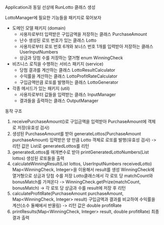 Application과 동일 선상에 RunLotto 클래스 생성

LottoManager에 필요한 기능들을 패키지로 묶어보자

- 도메인 모델 패키지 (domain)
    - 사용자로부터 입력받은 구입금액을 저장하는 클래스 PurchaseAmount
    - 난수 생성된 로또 번호가 있는 클래스 Lotto
    - 사용자로부터 로또 번호 6개와 보너스 번호 1개를 입력받아 저장하는 클래스 UserInputNumbers
    - 상금과 당첨 수를 저장하는 열거형 enum WinningCheck
- 비즈니스 로직을 수행하는 서비스 패키지 (service)
    - 당첨 결과를 계산하는 클래스 LottoResultCalculator
    - 수익률을 계산하는 클래스 LottoProfitRateCalculator
    - 구입금액만큼 로또를 발행하는 클래스 LottoGenerator
- 각종 메서드가 있는 패키지 (util)
    - 사용자로부터 값들을 입력받는 클래스 InputManager
    - 결과들을 출력하는 클래스 OutputManager

동작 구조

1. receivePurchaseAmount()로 구입금액을 입력받아 PurchaseAmount에 객체로 저장(유효성 검사)
2. 생성된 PurchaseAmount를 받아 generateLottos(PurchaseAmount purchaseAmount)
   입력받은 양 만큼 Lotto 객체로 로또를 발행(유효성 검사) -> 리턴 값은 List<Lotto>로 generatedLottos를 리턴
3. generatedLottos를 매개변수로 받아 printGeneratedLottoNumbers(List<Lotto> lottos) 생성된 로또들을 출력
4. calculateWinningResult(List<Lotto> lottos, UserInputNumbers receivedLotto)
   Map<WinningCheck, Integer>을 이용해서 result를 생성 WinningCheck에 열거형으로 상금과 당첨 수를 저장
   Lotto클래스에서 각 로또 당 matchCount와 bonusMatch를 가져온다 -> WinningCheck.getPrize(matchCount, bonusMatch)
   -> 각 로또 당 상금과 수를 result에 저장 후 리턴
5. calculateProfitRate(PurchaseAmount purchaseAmount, Map<WinningCheck, Integer> result)
   구입금액과 결과를 비교하여 수익률을 계산(소수 둘째에서 반올림) -> 리턴 값은 double profitRate
6. printResults(Map<WinningCheck, Integer> result, double profitRate) 최종 결과 출력
